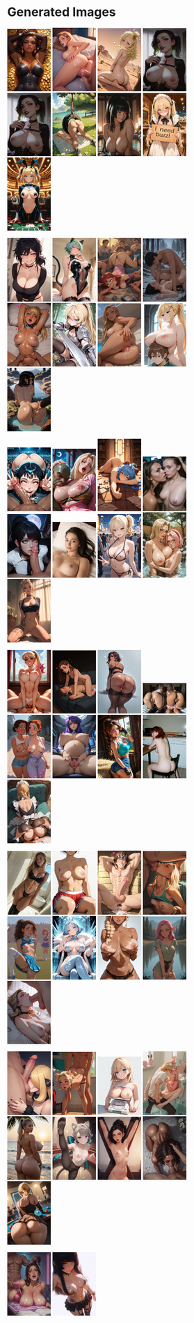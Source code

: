 # Generated Images



<img src="2025_10_14_01_thumb.webp" width="100"/> <img src="2025_10_14_02_thumb.webp" width="100"/> <img src="2025_10_14_03_thumb.webp" width="100"/> <img src="2025_10_14_04_thumb.webp" width="100"/> <img src="2025_10_14_05_thumb.webp" width="100"/> <img src="2025_10_14_06_thumb.webp" width="100"/> <img src="2025_10_14_07_thumb.webp" width="100"/> <img src="2025_10_14_08_thumb.webp" width="100"/> <img src="2025_10_14_09_thumb.webp" width="100"/>

<img src="2025_10_14_10_thumb.webp" width="100"/> <img src="2025_10_14_11_thumb.webp" width="100"/> <img src="2025_10_14_12_thumb.webp" width="100"/> <img src="2025_10_14_13_thumb.webp" width="100"/> <img src="2025_10_14_14_thumb.webp" width="100"/> <img src="2025_10_14_15_thumb.webp" width="100"/> <img src="2025_10_14_16_thumb.webp" width="100"/> <img src="2025_10_14_17_thumb.webp" width="100"/> <img src="2025_10_14_18_thumb.webp" width="100"/>

<img src="2025_10_14_19_thumb.webp" width="100"/> <img src="2025_10_14_20_thumb.webp" width="100"/> <img src="2025_10_14_21_thumb.webp" width="100"/> <img src="2025_10_14_22_thumb.webp" width="100"/> <img src="2025_10_14_23_thumb.webp" width="100"/> <img src="2025_10_14_24_thumb.webp" width="100"/> <img src="2025_10_14_25_thumb.webp" width="100"/> <img src="2025_10_14_26_thumb.webp" width="100"/> <img src="2025_10_14_27_thumb.webp" width="100"/>

<img src="2025_10_14_28_thumb.webp" width="100"/> <img src="2025_10_14_29_thumb.webp" width="100"/> <img src="2025_10_14_30_thumb.webp" width="100"/> <img src="2025_10_14_31_thumb.webp" width="100"/> <img src="2025_10_14_32_thumb.webp" width="100"/> <img src="2025_10_14_33_thumb.webp" width="100"/> <img src="2025_10_14_34_thumb.webp" width="100"/> <img src="2025_10_14_35_thumb.webp" width="100"/> <img src="2025_10_14_36_thumb.webp" width="100"/>

<img src="2025_10_14_37_thumb.webp" width="100"/> <img src="2025_10_14_38_thumb.webp" width="100"/> <img src="2025_10_14_39_thumb.webp" width="100"/> <img src="2025_10_14_40_thumb.webp" width="100"/> <img src="2025_10_14_41_thumb.webp" width="100"/> <img src="2025_10_14_42_thumb.webp" width="100"/> <img src="2025_10_14_43_thumb.webp" width="100"/> <img src="2025_10_14_44_thumb.webp" width="100"/> <img src="2025_10_14_45_thumb.webp" width="100"/>

<img src="2025_10_14_46_thumb.webp" width="100"/> <img src="2025_10_14_47_thumb.webp" width="100"/> <img src="2025_10_14_48_thumb.webp" width="100"/> <img src="2025_10_14_49_thumb.webp" width="100"/> <img src="2025_10_14_50_thumb.webp" width="100"/> <img src="2025_10_14_51_thumb.webp" width="100"/> <img src="2025_10_14_52_thumb.webp" width="100"/> <img src="2025_10_14_53_thumb.webp" width="100"/> <img src="2025_10_14_54_thumb.webp" width="100"/>

<img src="2025_10_14_55_thumb.webp" width="100"/> <img src="2025_10_14_56_thumb.webp" width="100"/>
